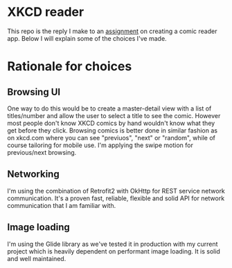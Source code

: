 # XKCD reader

This repo is the reply I make to an  [assignment](https://github.com/shortcut/coding-assignment-mobile) on creating a 
comic reader app. Below I will explain some of the choices I've made.

# Rationale for choices

## Browsing UI

One way to do this would be to create a master-detail view with a list of titles/number and allow the user to select
a title to see the comic. However most people don't know XKCD comics by hand wouldn't know what they get before they 
click. Browsing comics is better done in similar fashion as on xkcd.com where you can see "previuos", "next" or "random", 
while of course tailoring for mobile use. I'm applying the swipe motion for previous/next browsing.

## Networking

I'm using the combination of Retrofit2 with OkHttp for REST service network communication. It's a proven fast, reliable,
flexible and solid API for network communication that I am familiar with.

## Image loading

I'm using the Glide library as we've tested it in production with my current project which is heavily dependent
on performant image loading. It is solid and well maintained. 